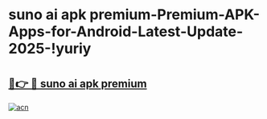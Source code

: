# suno ai apk premium-Premium-APK-Apps-for-Android-Latest-Update-2025-!yuriy

# <h2><a href="https://googleone.com">🔗👉 🔴 suno ai apk premium</a></h2>

[![acn](https://github.com/user-attachments/assets/0f9c940e-d8b0-45ae-aac7-cd30a18b3e1c)](https://googleone.com)

